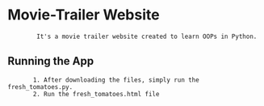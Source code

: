 # Movie-Trailer Website
            It's a movie trailer website created to learn OOPs in Python.
       
## Running the App
           1. After downloading the files, simply run the fresh_tomatoes.py.
           2. Run the fresh_tomatoes.html file

